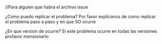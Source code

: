 //Para alguien que habra el archivo issue 

¿Como puedo replicar el problema?
Por favor explicanos de como replicar el problema paso a paso y en que SO ocurre

¿En que version de ocurre?
Si este problema ocurre en todas las versiones profavor mensionarlo
